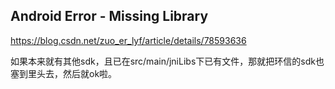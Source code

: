 ## Android Error - Missing Library

https://blog.csdn.net/zuo_er_lyf/article/details/78593636

如果本来就有其他sdk，且已在src/main/jniLibs下已有文件，那就把环信的sdk也塞到里头去，然后就ok啦。

